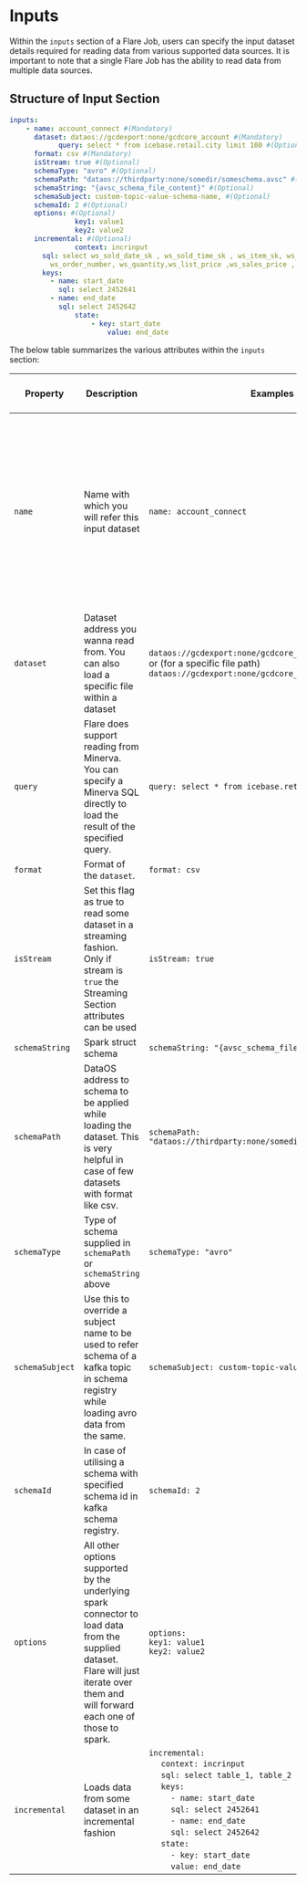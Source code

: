 # Inputs

Within the `inputs` section of a Flare Job, users can specify the input dataset details required for reading data from various supported data sources. It is important to note that a single Flare Job has the ability to read data from multiple data sources.

## Structure of Input Section

```yaml
inputs:
    - name: account_connect #(Mandatory)
      dataset: dataos://gcdexport:none/gcdcore_account #(Mandatory)
			query: select * from icebase.retail.city limit 100 #(Optional)
      format: csv #(Mandatory)
      isStream: true #(Optional)
      schemaType: "avro" #(Optional)
      schemaPath: "dataos://thirdparty:none/somedir/someschema.avsc" #(Optional)
      schemaString: "{avsc_schema_file_content}" #(Optional)
      schemaSubject: custom-topic-value-schema-name, #(Optional)
      schemaId: 2 #(Optional)
      options: #(Optional)
				key1: value1
				key2: value2
      incremental: #(Optional)
				context: incrinput
        sql: select ws_sold_date_sk , ws_sold_time_sk , ws_item_sk, ws_bill_customer_sk , ws_web_page_sk ,ws_ship_mode_sk,
          ws_order_number, ws_quantity,ws_list_price ,ws_sales_price , ws_wholesale_cost  , ws_net_profit from incrinput where ws_sold_date_sk between '$|start_date|' AND '$|end_date|'
        keys:
          - name: start_date
            sql: select 2452641
          - name: end_date
            sql: select 2452642
				state:
					- key: start_date
						value: end_date
```

The below table summarizes the various attributes within the `inputs` section:

| Property | Description | Examples | Default Value | Possible Values | Note/Rule | Field (Mandatory / Optional) |
| --- | --- | --- | --- | --- | --- | --- |
| `name` | Name with which you will refer this input dataset | `name: account_connect` | NA | NA | Rules for name: 37 alphanumeric characters and a special character '-' allowed. `[a-z0-9]([-a-z0-9]*[a-z0-9]`. The maximum permissible length for the name is 47 (Note: It is advised to keep the name length less than 30 characters because the orchestration engine behind the scenes adds a Unique ID which is usually 17 characters. Hence reduce the name length to 30.  | Mandatory |
| `dataset` | Dataset address you wanna read from. You can also load a specific file within a dataset | `dataos://gcdexport:none/gcdcore_account` <br> or (for a specific file path) `dataos://gcdexport:none/gcdcore_account/account_x.csv` | NA | NA | Must be a valid UDL and conform to the form `dataos://[depot]:[collection]/[dataset].`  | Mandatory |
| `query` | Flare does support reading from Minerva. You can specify a Minerva SQL directly to load the result of the specified query. | `query: select * from icebase.retail.city limit 100` | NA | NA | NA | Optional |
| `format` | Format of the `dataset`.  | `format: csv` | `iceberg` | `iceberg`/`text`/`json`/`parquet`/`orc`/`avro`/`csv`/`xml` | Must be one of the available formats. | Mandatory |
| `isStream` | Set this flag as true to read some dataset in a streaming fashion. Only if stream is `true` the Streaming Section attributes can be used | `isStream: true` | Depends on Depot Type | `true` /`false` | If value is not supplied we default it to `true`/`false` based on the depot type e.g. for depots like Kafka and eventhub it is `true` and for gcs/abfss etc it is `false`. | Optional |
| `schemaString` | Spark struct schema | `schemaString: "{avsc_schema_file_content}"` | `json` | `json`/`avro` | NA | Optional |
| `schemaPath` | DataOS address to schema to be applied while loading the dataset. This is very helpful in case of few datasets with format like csv.  | `schemaPath: "dataos://thirdparty:none/somedir/someschema.avsc"` | NA | NA | The schemapath should be valid and should conform to the format `dataos://[depot]:[collection]/[dataset]` <br> OR `dataos://[depot]:[collection]/[dataset]`. | Optional |
| `schemaType` | Type of schema supplied in `schemaPath` or `schemaString` above | `schemaType: "avro"` | `avro` | `avro`/`spark` | NA | Optional |
| `schemaSubject` | Use this to override a subject name to be used to refer schema of a kafka topic in schema registry while loading avro data from the same. | `schemaSubject: custom-topic-value-schema-name` | NA | NA | NA | Optional |
| `schemaId` | In case of utilising a schema with specified schema id in kafka schema registry. | `schemaId: 2` | NA | NA | NA | Optional |
| `options` | All other options supported by the underlying spark connector to load data from the supplied dataset. Flare will just iterate over them and will forward each one of those to spark. | `options:` <br> `key1: value1` <br> `key2: value2` | NA | NA | NA | Optional |
| `incremental` | Loads data from some dataset in an incremental fashion | `incremental:` <br>&nbsp;&nbsp;&nbsp;&nbsp; `context: incrinput` <br>&nbsp;&nbsp;&nbsp;&nbsp; `sql: select table_1, table_2` <br>&nbsp;&nbsp;&nbsp;&nbsp; `keys:` <br>&nbsp;&nbsp;&nbsp;&nbsp;&nbsp;&nbsp;&nbsp;&nbsp; `- name: start_date` <br>&nbsp;&nbsp;&nbsp;&nbsp;&nbsp;&nbsp;&nbsp;&nbsp; `sql: select 2452641` <br>&nbsp;&nbsp;&nbsp;&nbsp;&nbsp;&nbsp;&nbsp;&nbsp; `- name: end_date` <br>&nbsp;&nbsp;&nbsp;&nbsp;&nbsp;&nbsp;&nbsp;&nbsp; `sql: select 2452642` <br>&nbsp;&nbsp;&nbsp;&nbsp; `state:` <br>&nbsp;&nbsp;&nbsp;&nbsp;&nbsp;&nbsp;&nbsp;&nbsp; `- key: start_date` <br>&nbsp;&nbsp;&nbsp;&nbsp;&nbsp;&nbsp;&nbsp;&nbsp; `value: end_date`   | NA | NA | NA | Optional |